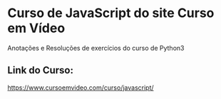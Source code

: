 # Curso de JavaScript do site Curso em Vídeo
 Anotações e Resoluções de exercícios do curso de Python3


## Link do Curso:
  https://www.cursoemvideo.com/curso/javascript/
